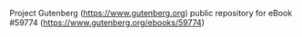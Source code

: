 Project Gutenberg (https://www.gutenberg.org) public repository for
eBook #59774 (https://www.gutenberg.org/ebooks/59774)
